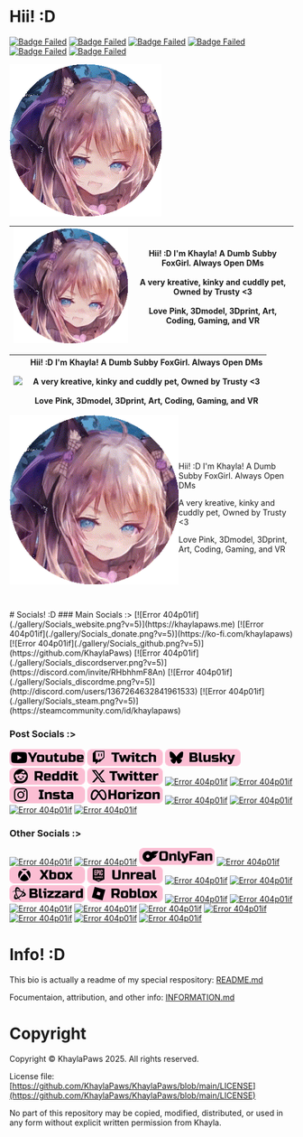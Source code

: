 # Hii! :D
<!-- Info Badges: -->
[![Badge Failed](https://badgen.net/badge/Female/She%2FHer%2FHers/?color=pink)](https://github.com/KhaylaPaws)
[![Badge Failed](https://badgen.net/badge/Owner/Trusty/?color=pink)](https://github.com/KhaylaPaws)
[![Badge Failed](https://badgen.net/badge/163cm/5'4"/?color=pink)](https://github.com/KhaylaPaws)
[![Badge Failed](https://badgen.net/badge/52kg/114lb/?color=pink)](https://github.com/KhaylaPaws)
[![Badge Failed](https://badgen.net/badge/Color/%23FBBED3/?color=pink)](https://github.com/KhaylaPaws)
[![Badge Failed](https://badgen.net/badge/Birthday/Oct%2010%202004/?color=pink)](https://github.com/KhaylaPaws)
<!-- Layout: (Pronouns) | (owner) | (height and weight) | (favorite color) | (Birthday) | (status) -->
<!-- Badges: She/Her/Hers | Public Property | 163cm/5'4" 52kg/114lb | Pink/White | Oct 10 2004 | Bleh -->

<!-- Image -->
![Image Failed to Load](./gallery/MMOS%20-%20SmallLeft%20-%20Circle%20-%20LLQ.gif)

| <img src="./gallery/MMOS%20-%20SmallLeft%20-%20Circle%20-%20LLQ.gif" width="340"> | Hii! :D I'm Khayla! A Dumb Subby FoxGirl. Always Open DMs<br><br>A very kreative, kinky and cuddly pet, Owned by Trusty <3<br><br>Love Pink, 3Dmodel, 3Dprint, Art, Coding, Gaming, and VR |
|-------------------------------------------------------------------------------------|--------------------------------------------------------------------------------------------------------------------------------------------------------------------------------------------|

| <img src="./gallery/MMOS%20-%20SmallLeft%20-%20LLQ.gif" width="340"> | Hii! :D I'm Khayla! A Dumb Subby FoxGirl. Always Open DMs<br><br>A very kreative, kinky and cuddly pet, Owned by Trusty <3<br><br>Love Pink, 3Dmodel, 3Dprint, Art, Coding, Gaming, and VR |
|-------------------------------------------------------------------------------------|--------------------------------------------------------------------------------------------------------------------------------------------------------------------------------------------|

<img src="./gallery/MMOS%20-%20SmallLeft%20-%20Circle%20-%20LLQ.gif" align="left" width="300" marign_right="40">
<br>
<br>
<br>
<br>

<!-- Bios (However many lines fit) -->
Hii! :D I'm Khayla! A Dumb Subby FoxGirl. Always Open DMs

A very kreative, kinky and cuddly pet, Owned by Trusty <3

Love Pink, 3Dmodel, 3Dprint, Art, Coding, Gaming, and VR
<!-- Primary Greeting, 57/60 57/60 -->
<!-- Primary Bio 58/60 115/120 -->
<!-- Secondary bios, 57/60 172/180 -->

<!-- Trait List --> <!-- Submissive/Obedient/KnotPocket/CuddleSlut -->
<!-- Kink List -->
<br>
<br>
<br>
<br>
<br>
# Socials! :D
### Main Socials :>
[![Error 404p01if](./gallery/Socials_website.png?v=5)](https://khaylapaws.me)
[![Error 404p01if](./gallery/Socials_donate.png?v=5)](https://ko-fi.com/khaylapaws)
[![Error 404p01if](./gallery/Socials_github.png?v=5)](https://github.com/KhaylaPaws)
[![Error 404p01if](./gallery/Socials_discordserver.png?v=5)](https://discord.com/invite/RHbhhmF8An)
[![Error 404p01if](./gallery/Socials_discordme.png?v=5)](http://discord.com/users/1367264632841961533)
[![Error 404p01if](./gallery/Socials_steam.png?v=5)](https://steamcommunity.com/id/khaylapaws)

### Post Socials :>
[![Error 404p01if](./gallery/Socials_youtube.png?=v5)](https://www.youtube.com/@KhaylaPaws)
[![Error 404p01if](./gallery/Socials_twitch.png?v=5)](https://www.twitch.tv/khaylapaws)
[![Error 404p01if](./gallery/Socials_blusky.png?v=5)](https://bsky.app/profile/khaylapaws.me)
[![Error 404p01if](./gallery/Socials_reddit.png?v=5)](https://www.reddit.com/user/KhaylaPaws)
[![Error 404p01if](./gallery/Socials_twitter.png?v=5)](https://x.com/KhaylaPaws)
[![Error 404p01if](./gallery/Socials_tiktok.png)](./404p02lf)
[![Error 404p01if](./gallery/Socials_facebook.png)](./404p02lf)
[![Error 404p01if](./gallery/Socials_instagram.png?v=5)](https://www.instagram.com/khaylapaws)
[![Error 404p01if](./gallery/Socials_horizon.png?v=5)](https://horizon.meta.com/profile/KhaylaPaws)
[![Error 404p01if](./gallery/Socials_whatsapp.png)](./404p02lf)
[![Error 404p01if](./gallery/Socials_messenger.png)](./404p02lf)
[![Error 404p01if](./gallery/Socials_tumblr.png)](./404p02lf)
[![Error 404p01if](./gallery/Socials_beacons.png)](./404p02lf)

### Other Socials :>
[![Error 404p01if](./gallery/Socials_linktree.png)](./404p02lf)
[![Error 404p01if](./gallery/Socials_patreon.png)](./404p02lf)
[![Error 404p01if](./gallery/Socials_onlyfans.png?v=5)](https://onlyfans.com/khaylapaws)
[![Error 404p01if](./gallery/Socials_shopify.png)](./404p02lf)
[![Error 404p01if](./gallery/Socials_xbox.png?v=5?v=5)](https://www.xbox.com/play/user/KhaylaPaws)
[![Error 404p01if](./gallery/Socials_unreal.png?v=5?v=5)](https://epicgames.com/u/b84cb591504d43bfbc8d909ab30fa0e9)
[![Error 404p01if](./gallery/Socials_playstation.png)](./404p02lf)
[![Error 404p01if](./gallery/Socials_bungie.png)](./404p02lf)
[![Error 404p01if](./gallery/Socials_blizzard.png?v=5?v=5)](https://www.overbuff.com/players/KhaylaPaws-1652)
[![Error 404p01if](./gallery/Socials_roblox.png?v=5?v=5)](https://www.roblox.com/users/8496405137/profile)
[![Error 404p01if](./gallery/Socials_league.png)](./404p02lf)
[![Error 404p01if](./gallery/Socials_riot.png)](./404p02lf)
[![Error 404p01if](./gallery/Socials_ebay.png)](./404p02lf)
[![Error 404p01if](./gallery/Socials_paypal.png)](./404p02lf)
[![Error 404p01if](./gallery/Socials_anime.png)](./404p02lf)
[![Error 404p01if](./gallery/Socials_spotify.png)](./404p02lf)
[![Error 404p01if](./gallery/Socials_soundcloud.png)](./404p02lf)
[![Error 404p01if](./gallery/Socials_autodesk.png)](./404p02lf)
[![Error 404p01if](./gallery/Socials_lego.png)](./404p02lf)

<!--
<a href="https://github.com/KhaylaPaws">
  <img src="https://img.shields.io/static/v1?label=&message=GitHub&color=fbbed3&logo=github&logoColor=black&style=flat" style="transform: scale(1.5); transform-origin: top left;">
</a>
-->

# Info! :D
This bio is actually a readme of my special respository: [README.md](https://github.com/KhaylaPaws/KhaylaPaws/blob/main/README.md)

Focumentaion, attribution, and other info: [INFORMATION.md](https://github.com/KhaylaPaws/KhaylaPaws/blob/main/INFORMATION.md)

# Copyright

Copyright © KhaylaPaws 2025. All rights reserved.

License file: [https://github.com/KhaylaPaws/KhaylaPaws/blob/main/LICENSE](https://github.com/KhaylaPaws/KhaylaPaws/blob/main/LICENSE)

No part of this repository may be copied, modified, distributed, or used in any form without explicit written permission from Khayla.

